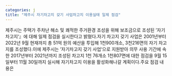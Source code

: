 ```yaml
---
categories: j
title: "제주시 자기차고지 갖기 사업차고지 이용실태 일제 점검"
---
```

제주시는 주택가 주차난 해소 및 쾌적한 주거환경 조성을 위해 보조금으로 조성된 ’자기차고지‘』에 대해 일제 점검을 실시한다고 밝혔다.자기 차고지 갖기 사업은 2001년부터 2022년 9월 현재까지 총 51억 원의 예산을 투입해 1천900개소, 3천216면의 자기 차고지를 조성했다.이에 제주시는 ’자기차고지 갖기 사업‘으로 지원받아 의무 사용 기간에 속한 2017년부터 2021년까지 조성된 차고지 1천 76개소 1천807면에 대한 점검을 9월 15일부터 11월 30일까지 실시해 자기차고지 이용을 활성화해나갈 계획이다.주요 점검 내용은
